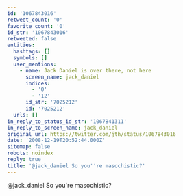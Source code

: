 ```yaml
---
id: '1067843016'
retweet_count: '0'
favorite_count: '0'
id_str: '1067843016'
retweeted: false
entities:
  hashtags: []
  symbols: []
  user_mentions:
    - name: Jack Daniel is over there, not here
      screen_name: jack_daniel
      indices:
        - '0'
        - '12'
      id_str: '7025212'
      id: '7025212'
  urls: []
in_reply_to_status_id_str: '1067841311'
in_reply_to_screen_name: jack_daniel
original_url: https://twitter.com/jth/status/1067843016
date: '2008-12-19T20:52:44.000Z'
sitemap: false
robots: noindex
reply: true
title: '@jack_daniel So you''re masochistic?'
---
```


@jack_daniel So you're masochistic?